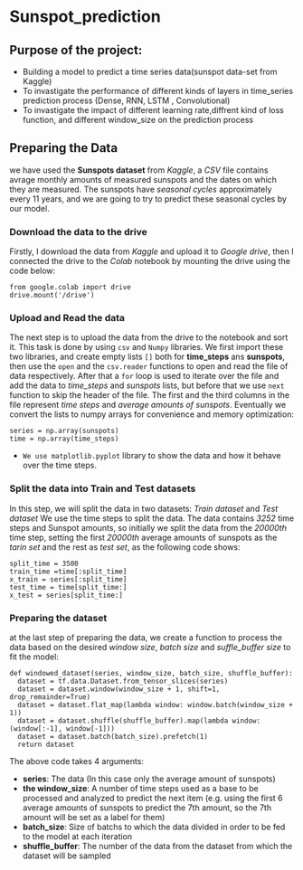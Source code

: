 # Sunspot_prediction

## Purpose of the project:
* Building a model to predict a time series data(sunspot data-set from Kaggle)
* To invastigate the performance of different kinds of layers in time_series prediction process (Dense, RNN, LSTM , Convolutional)
* To invastigate the impact of different learning rate,diffrent kind of loss function, and different window_size on the prediction process

## Preparing the Data
we have used the **Sunspots dataset** from *Kaggle*, a *CSV* file contains avrage monthly amounts of measured sunspots and the dates on which they are measured. The sunspots have *seasonal cycles* approximately every 11 years, and we are going to try to predict these seasonal cycles by our model.

### Download the data to the drive
Firstly, I download the data from *Kaggle* and upload it to *Google drive*, then I connected the drive to  the *Colab* notebook by mounting the drive using the code below:
```
from google.colab import drive
drive.mount('/drive')
```

### Upload and Read the data
The next step is to upload the data from the drive to the notebook and sort it. This task is done by using `csv` and `Numpy` libraries. We first import these two libraries, and create empty lists `[]` both for **time_steps** ans **sunspots**, then use the `open` and the `csv.reader` functions to open and read the file of data respectively. After that a `for` loop is used to iterate over the file and add the data to *time_steps* and *sunspots* lists, but before that we use `next` function to skip the header of the file. The first and the third columns in the file represent *time steps* and *average amounts of sunspots*. Eventually we convert the lists to numpy arrays for convenience and memory optimization:

```
series = np.array(sunspots)
time = np.array(time_steps) 
```

* `We use matplotlib.pyplot` library to show the data and how it behave over the time steps.

### Split the data into Train and Test datasets
In this step, we will split the data in two datasets: *Train dataset* and *Test dataset*
We use the time steps to split the data. The data contains *3252* time steps and Sunspot amounts, so initially we split the data from the *20000th* time step, setting the first *20000th* average amounts of sunspots as the *tarin set* and the rest as *test set*, as the following code shows:

```
split_time = 3500
train_time =time[:split_time]
x_train = series[:split_time]
test_time = time[split_time:]
x_test = series[split_time:]
```

### Preparing the dataset
at the last step of preparing the data, we create a function to process the data based on the desired *window size*, *batch size* and *suffle_buffer size* to fit the model:

```
def windowed_dataset(series, window_size, batch_size, shuffle_buffer):
  dataset = tf.data.Dataset.from_tensor_slices(series)
  dataset = dataset.window(window_size + 1, shift=1, drop_remainder=True)
  dataset = dataset.flat_map(lambda window: window.batch(window_size + 1))
  dataset = dataset.shuffle(shuffle_buffer).map(lambda window: (window[:-1], window[-1]))
  dataset = dataset.batch(batch_size).prefetch(1)
  return dataset
```

The above code takes 4 arguments: 
* **series**: The data (In this case only the average amount of sunspots)
* **the window_size**: A number of time steps used as a base to be processed and analyzed to predict the next item (e.g. using the first 6 average amounts of sunspots to predict the 7th amount, so the 7th amount will be set as a label for them) 
* **batch_size**: Size of batchs to which the data divided in order to be fed to the model at each iteration
* **shuffle_buffer**: The number of the data from the dataset from which the dataset will be sampled








